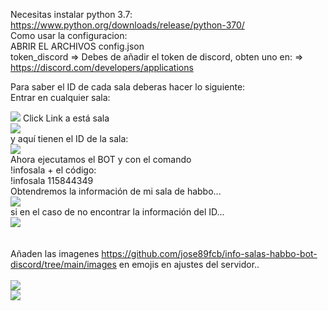 Necesitas instalar python 3.7: https://www.python.org/downloads/release/python-370/
<br>
Como usar la configuracion:
<br>
ABRIR EL ARCHIVOS config.json
<br>
token_discord => Debes de añadir el token de discord, obten uno en: => https://discord.com/developers/applications


Para saber el ID de cada sala deberas hacer lo siguiente:
<br>
Entrar en cualquier sala:
<br>

<img src="https://i.imgur.com/AkZOPm5.png">
Click Link a está sala
<br>
<img src="https://i.imgur.com/U2EHfhv.png">
<br>
y aquí tienen el ID de la sala:
<br>
<img src="https://i.imgur.com/WMUhAgr.png">
<br>
Ahora ejecutamos el BOT y con el comando
<br>
!infosala +  el código:
<br>
!infosala 115844349
<br>
Obtendremos la información de mi sala de habbo...
<br>
<img src="https://i.imgur.com/LASoAUK.png">
<br>
si en el caso de no encontrar la información del ID...
<br>
<img src="https://i.imgur.com/BXJvFPo.png">
<br>
<br>
<br>
Añaden las imagenes <a href="https://github.com/jose89fcb/info-salas-habbo-bot-discord/tree/main/images">https://github.com/jose89fcb/info-salas-habbo-bot-discord/tree/main/images</a> en emojis en ajustes del servidor..
<br>
<br>
<img src="https://i.imgur.com/lisJxpx.png">
<br>
<img src="https://i.imgur.com/fn3A9vC.png">
<br>
<br>
<br>

